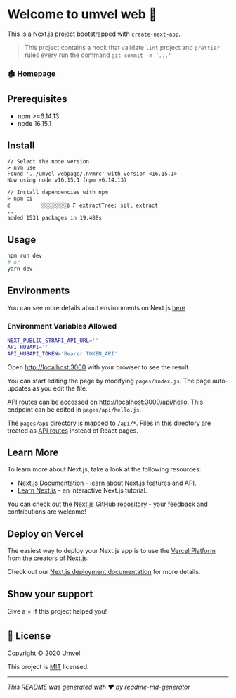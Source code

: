 # Welcome to umvel web 👋

This is a [Next.js](https://nextjs.org/) project bootstrapped with [`create-next-app`](https://github.com/vercel/next.js/tree/canary/packages/create-next-app).


> This project contains a hook that validate `lint` project and `prettier` rules
> every run the command `git commit -m '...'`

### 🏠 [Homepage](https://gitlab.com/grupojaque/umvel/umvel-webpage)

## Prerequisites

- npm >=6.14.13
- node 16.15.1

## Install

```shell
// Select the node version
> nvm use
Found '../umvel-webpage/.nvmrc' with version <16.15.1>
Now using node v16.15.1 (npm v6.14.13)
```

```shell
// Install dependencies with npm
> npm ci
⸨          ░░░░░░░░⸩ ⠏ extractTree: sill extract
...
added 1531 packages in 19.488s
```

## Usage

```sh
npm run dev
# or
yarn dev
```
## Environments
You can see more details about environments on Next.js [here](https://nextjs.org/docs/basic-features/environment-variables)

### Environment Variables Allowed
```bash
NEXT_PUBLIC_STRAPI_API_URL=''
API_HUBAPI=''
API_HUBAPI_TOKEN='Bearer TOKEN_API'
```

Open [http://localhost:3000](http://localhost:3000) with your browser to see the result.

You can start editing the page by modifying `pages/index.js`. The page auto-updates as you edit the file.

[API routes](https://nextjs.org/docs/api-routes/introduction) can be accessed on [http://localhost:3000/api/hello](http://localhost:3000/api/hello). This endpoint can be edited in `pages/api/hello.js`.

The `pages/api` directory is mapped to `/api/*`. Files in this directory are treated as [API routes](https://nextjs.org/docs/api-routes/introduction) instead of React pages.

## Learn More

To learn more about Next.js, take a look at the following resources:

- [Next.js Documentation](https://nextjs.org/docs) - learn about Next.js features and API.
- [Learn Next.js](https://nextjs.org/learn) - an interactive Next.js tutorial.

You can check out [the Next.js GitHub repository](https://github.com/vercel/next.js/) - your feedback and contributions are welcome!

## Deploy on Vercel

The easiest way to deploy your Next.js app is to use the [Vercel Platform](https://vercel.com/new?utm_medium=default-template&filter=next.js&utm_source=create-next-app&utm_campaign=create-next-app-readme) from the creators of Next.js.

Check out our [Next.js deployment documentation](https://nextjs.org/docs/deployment) for more details.

## Show your support

Give a ⭐️ if this project helped you!

## 📝 License

Copyright © 2020 [Umvel](https://gitlab.com/grupojaque/umvel/umvel-webpage).

This project is [MIT](https://opensource.org/licenses/MIT) licensed.

---

_This README was generated with ❤️ by
[readme-md-generator](https://github.com/kefranabg/readme-md-generator)_
